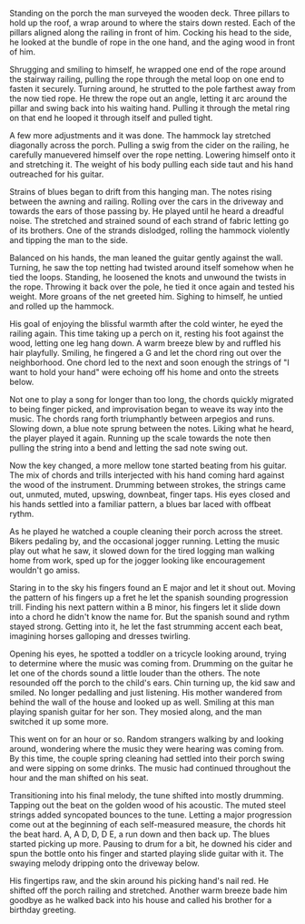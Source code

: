 Standing on the porch the man surveyed the wooden deck. Three pillars to
hold up the roof, a wrap around to where the stairs down rested. Each of
the pillars aligned along the railing in front of him. Cocking his head
to the side, he looked at the bundle of rope in the one hand, and the
aging wood in front of him.

Shrugging and smiling to himself, he wrapped one end of the rope around
the stairway railing, pulling the rope through the metal loop on one end
to fasten it securely. Turning around, he strutted to the pole farthest
away from the now tied rope. He threw the rope out an angle, letting it
arc around the pillar and swing back into his waiting hand. Pulling it
through the metal ring on that end he looped it through itself and
pulled tight. 

A few more adjustments and it was done. The hammock lay stretched
diagonally across the porch. Pulling a swig from the cider on the
railing, he carefully manuevered himself over the rope netting. Lowering
himself onto it and stretching it. The weight of his body pulling each
side taut and his hand outreached for his guitar. 

Strains of blues began to drift from this hanging man. The notes rising
between the awning and railing. Rolling over the cars in the driveway
and towards the ears of those passing by. He played until he heard a
dreadful noise. The stretched and strained sound of each strand of
fabric letting go of its brothers. One of the strands dislodged, rolling
the hammock violently and tipping the man to the side. 

Balanced on his hands, the man leaned the guitar gently against the
wall. Turning, he saw the top netting had twisted around itself somehow
when he tied the loops. Standing, he loosened the knots and unwound the
twists in the rope. Throwing it back over the pole, he tied it once
again and tested his weight. More groans of the net greeted him. Sighing
to himself, he untied and rolled up the hammock.  

His goal of enjoying the blissful warmth after the cold winter, he eyed
the railing again. This time taking up a perch on it, resting his foot
against the wood, letting one leg hang down. A warm breeze blew by and
ruffled his hair playfully. Smiling, he fingered a G and let the chord
ring out over the neighborhood. One chord led to the next and soon
enough the strings of "I want to hold your hand" were echoing off his
home and onto the streets below. 

Not one to play a song for longer than too long, the chords quickly
migrated to being finger picked, and improvisation began to weave its
way into the music. The chords rang forth triumphantly between arpegios
and runs. Slowing down, a blue note sprung between the notes. Liking
what he heard, the player played it again. Running up the scale towards
the note then pulling the string into a bend and letting the sad note
swing out. 

Now the key changed, a more mellow tone started beating from his guitar.
The mix of chords and trills interjected with his hand coming hard
against the wood of the instrument. Drumming between strokes, the
strings came out, unmuted, muted, upswing, downbeat, finger taps.
His eyes closed and his hands settled into a familiar pattern, a blues
bar laced with offbeat rythm. 

As he played he watched a couple cleaning their porch across the street.
Bikers pedaling by, and the occasional jogger running. Letting the music
play out what he saw, it slowed down for the tired logging man walking
home from work, sped up for the jogger looking like encouragement
wouldn't go amiss. 

Staring in to the sky his fingers found an E major and let it shout out.
Moving the pattern of his fingers up a fret he let the spanish sounding
progression trill. Finding his next pattern within a B minor, his
fingers let it slide down into a chord he didn't know the name for. But
the spanish sound and rythm stayed strong. Getting into it, he let the
fast strumming accent each beat, imagining horses galloping and dresses
twirling. 

Opening his eyes, he spotted a toddler on a tricycle looking around,
trying to determine where the music was coming from. Drumming on the
guitar he let one of the chords sound a little louder than the others.
The note resounded off the porch to the child's ears. Chin turning up,
the kid saw and smiled. No longer pedalling and just listening. His
mother wandered from behind the wall of the house and looked up as well.
Smiling at this man playing spanish guitar for her son. They mosied
along, and the man switched it up some more. 

This went on for an hour or so. Random strangers walking by and looking
around, wondering where the music they were hearing was coming from. By
this time, the couple spring cleaning had settled into their porch swing
and were sipping on some drinks. The music had continued throughout the
hour and the man shifted on his seat. 

Transitioning into his final melody, the tune shifted into mostly
drumming. Tapping out the beat on the golden wood of his acoustic. The
muted steel strings added syncopated bounces to the tune. Letting a
major progression come out at the beginning of each self-measured
measure, the chords hit the beat hard. A, A D, D, D E, a run down and
then back up. The blues started picking up more. Pausing to drum for a
bit, he downed his cider and spun the bottle onto his finger and started
playing slide guitar with it. The swaying melody dripping onto the
driveway below. 

His fingertips raw, and the skin around his picking hand's nail red. He
shifted off the porch railing and stretched. Another warm breeze bade
him goodbye as  he walked back into his house and called his brother for
a birthday greeting. 

